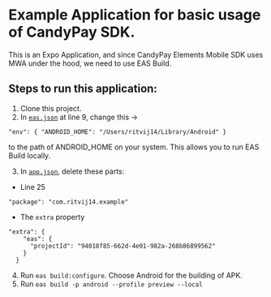 # Example Application for basic usage of CandyPay SDK.

This is an Expo Application, and since CandyPay Elements Mobile SDK uses MWA under the hood, we need to use EAS Build.

## Steps to run this application:

1. Clone this project.
2. In [`eas.json`](./eas.json) at line 9, change this ->

```
"env": { "ANDROID_HOME": "/Users/ritvij14/Library/Android" }
```

to the path of ANDROID_HOME on your system. This allows you to run EAS Build locally.

3. In [`app.json`](./app.json), delete these parts:

- Line 25

```
"package": "com.ritvij14.example"
```

- The `extra` property

```
"extra": {
    "eas": {
      "projectId": "94018f85-662d-4e01-982a-268b86899562"
    }
  }
```

4. Run `eas build:configure`. Choose Android for the building of APK.
5. Run `eas build -p android --profile preview --local`
